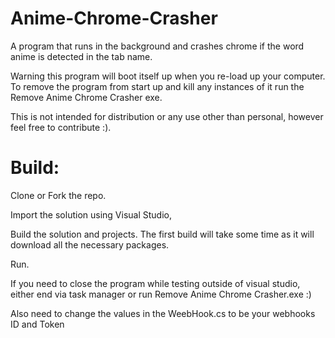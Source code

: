 # Anime-Chrome-Crasher
A program that runs in the background and crashes chrome if the word anime is detected in the tab name.


Warning this program will boot itself up when you re-load up your computer. To remove the program from start up and kill any instances of it run the Remove Anime Chrome Crasher exe.


This is not intended for distribution or any use other than personal, however feel free to contribute :).

# Build:
Clone or Fork the repo.

Import the solution using Visual Studio,

Build the solution and projects. The first build will take some time as it will download all the necessary packages.

Run. 

If you need to close the program while testing outside of visual studio, either end via task manager or run Remove Anime Chrome Crasher.exe :)

Also need to change the values in the WeebHook.cs to be your webhooks ID and Token
